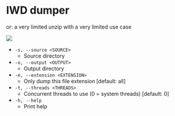 # IWD dumper
or: a very limited unzip with a very limited use case

![](https://i.imgur.com/laoMvjF.png)

- ```-s, --source <SOURCE>```
  - Source directory
- ```-o, --output <OUTPUT>```
  - Output directory
- ```-e, --extension <EXTENSION>```
  - Only dump this file extension [default: all]
- ```-t, --threads <THREADS>```
  - Concurrent threads to use (0 = system threads) [default: 0]
- ```-h, --help```
  - Print help